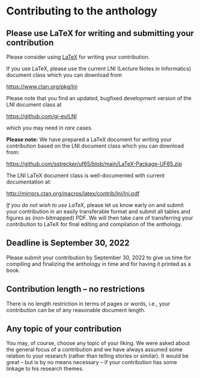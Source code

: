 # Contributing to the anthology

## Please use LaTeX for writing and submitting your contribution

Please consider using [LaTeX](https://en.wikipedia.org/wiki/LaTeX) for writing your contribution.

If you use LaTeX, please use the current LNI (Lecture Notes in Informatics) document class which you can download from

https://www.ctan.org/pkg/lni

Please note that you find an updated, bugfixed development version of the LNI document class at 

https://github.com/gi-ev/LNI

which you may need in *rare* cases.

**Please note:** We have prepared a LaTeX document for writing your contribution based on the LNI document class which you can download from:



https://github.com/sstrecker/uf65/blob/main/LaTeX-Package-UF65.zip


The LNI LaTeX document class is well-documented with current documentation at:

http://mirrors.ctan.org/macros/latex/contrib/lni/lni.pdf

*If you do not wish to use LaTeX,* please let us know early on and submit your contribution in an easily transferable format and submit all tables and figures as (non-bitmapped) PDF. We will then take care of transferring your contribution to LaTeX for final editing and compilation of the anthology.

## Deadline is September 30, 2022

Please submit your contribution by September 30, 2022 to give us time for compiling and finalizing the anthology in time and for having it printed as a book.

## Contribution length – no restrictions

There is no length restriction in terms of pages or words, i.e., your contribution can be of any reasonable document length.

## Any topic of your contribution 

You may, of course, choose any topic of your liking. We were asked about the general focus of a contribution and we have always assumed some relation to your research (rather than telling stories or similar). It would be great – but is by no means necessary – if your contribution has some linkage to his research themes.  
